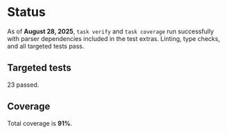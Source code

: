 # Status

As of **August 28, 2025**, `task verify` and `task coverage` run successfully
with parser dependencies included in the test extras. Linting, type checks, and
all targeted tests pass.

## Targeted tests
23 passed.

## Coverage
Total coverage is **91%**.
